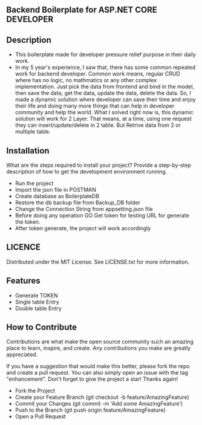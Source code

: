 ## Backend Boilerplate for ASP.NET CORE DEVELOPER

## Description

- This boilerplate made for developer pressure relief purpose in their daily work.
- In my 5 year's experience, I saw that, there has some common repeated work for backend developer. Common work means, regular CRUD where has no logic, no mathmatics or any other complex implementation. Just pick the data from frontend and bind in the model, then save the data, get the data, update the data, delete the data. So, I made a dynamic solution where developer can save their time and enjoy their life and doing many more things that can help in developer community and help the world. What I solved right now is, this dynamic solution will work for 2 Layer. That means, at a time, using one request they can insert/update/delete in 2 table. But Retrive data from 2 or multiple table.


## Installation

What are the steps required to install your project? Provide a step-by-step description of how to get the development environment running.

- Run the project
- Import the json file in POSTMAN
- Create database as BoilerplateDB
- Restore the db backup file from Backup_DB folder
- Change the Connection String from appsetting.json file
- Before doing any operation GO Get token for testing URL for generate the token. 
- After token generate, the project will work accordingly

## LICENCE

Distributed under the MIT License. See LICENSE.txt for more information.

## Features

- Generate TOKEN
- Single table Entry
- Double table Entry


## How to Contribute

Contributions are what make the open source community such an amazing place to learn, inspire, and create. Any contributions you make are greatly appreciated.

If you have a suggestion that would make this better, please fork the repo and create a pull request. You can also simply open an issue with the tag "enhancement". Don't forget to give the project a star! Thanks again!

- Fork the Project
- Create your Feature Branch (git checkout -b feature/AmazingFeature)
- Commit your Changes (git commit -m 'Add some AmazingFeature')
- Push to the Branch (git push origin feature/AmazingFeature)
- Open a Pull Request

